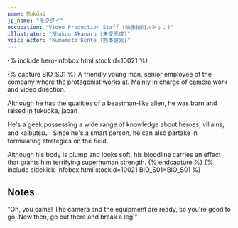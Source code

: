 ```yaml
---
name: Mokdai
jp_name: "モクダイ"
occupation: "Video Production Staff (映像技術スタッフ)"
illustrator: "Shukou Akanaru (朱交赤成)"
voice_actor: "Kumamoto Kenta (熊本健太)"
---
```


{% include hero-infobox.html stockId=10021 %}

{% capture BIO_S01 %}
A friendly young man, senior employee of the company where the protagonist works at. Mainly in charge of camera work and video direction.

Although he has the qualities of a beastman-like alien, he was born and raised in fukuoka, japan

He's a geek possessing a wide range of knowledge about heroes, villains, and kaibutsu、
Since he's a smart person, he can also partake in formulating strategies on the field.

Although his body is plump and looks soft, his bloodline carries an effect that grants him terrifying superhuman strength.
{% endcapture %}
{% include sidekick-infobox.html stockId=10021 BIO_S01=BIO_S01 %}

## Notes

"Oh, you came! The camera and the equipment are ready, so you're good to go. Now then, go out there and break a leg!"
